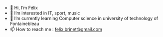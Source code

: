 - 👋 Hi, I’m Félix
- 👀 I’m interested in IT, sport, music
- 🌱 I’m currently learning Computer science in university of technology of Fontainebleau
- 📫 How to reach me : felix.brinet@gmail.com

<!---
FelixPerso/FelixPerso is a ✨ special ✨ repository because its `README.md` (this file) appears on your GitHub profile.
You can click the Preview link to take a look at your changes.
--->
